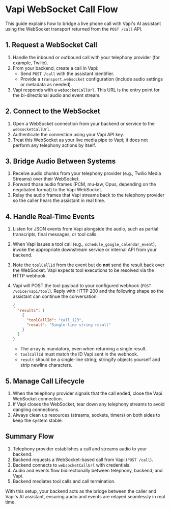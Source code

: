 # Vapi WebSocket Call Flow

This guide explains how to bridge a live phone call with Vapi's AI assistant using the WebSocket transport returned from the `POST /call` API.

## 1. Request a WebSocket Call
1. Handle the inbound or outbound call with your telephony provider (for example, Twilio).
2. From your backend, create a call in Vapi:
   - Send `POST /call` with the assistant identifier.
   - Provide a `transport.websocket` configuration (include audio settings or metadata as needed).
3. Vapi responds with a `websocketCallUrl`. This URL is the entry point for the bi-directional audio and event stream.

## 2. Connect to the WebSocket
1. Open a WebSocket connection from your backend or service to the `websocketCallUrl`.
2. Authenticate the connection using your Vapi API key.
3. Treat this WebSocket as your live media pipe to Vapi; it does not perform any telephony actions by itself.

## 3. Bridge Audio Between Systems
1. Receive audio chunks from your telephony provider (e.g., Twilio Media Streams) over their WebSocket.
2. Forward those audio frames (PCM, mu-law, Opus, depending on the negotiated format) to the Vapi WebSocket.
3. Relay the audio frames that Vapi streams back to the telephony provider so the caller hears the assistant in real time.

## 4. Handle Real-Time Events
1. Listen for JSON events from Vapi alongside the audio, such as partial transcripts, final messages, or tool calls.
2. When Vapi issues a tool call (e.g., `schedule_google_calendar_event`), invoke the appropriate downstream service or internal API from your backend.
3. Note the `toolCallId` from the event but do **not** send the result back over the WebSocket. Vapi expects tool executions to be resolved via the HTTP webhook.
4. Vapi will POST the tool payload to your configured webhook (`POST /voice/vapi/tool`). Reply with HTTP 200 and the following shape so the assistant can continue the conversation:

   ```json
   {
     "results": [
       {
         "toolCallId": "call_123",
         "result": "Single-line string result"
       }
     ]
   }
   ```

   - The array is mandatory, even when returning a single result.
   - `toolCallId` must match the ID Vapi sent in the webhook.
   - `result` should be a single-line string; stringify objects yourself and strip newline characters.

## 5. Manage Call Lifecycle
1. When the telephony provider signals that the call ended, close the Vapi WebSocket connection.
2. If Vapi closes the WebSocket, tear down any telephony streams to avoid dangling connections.
3. Always clean up resources (streams, sockets, timers) on both sides to keep the system stable.

## Summary Flow
1. Telephony provider establishes a call and streams audio to your backend.
2. Backend requests a WebSocket-based call from Vapi (`POST /call`).
3. Backend connects to `websocketCallUrl` with credentials.
4. Audio and events flow bidirectionally between telephony, backend, and Vapi.
5. Backend mediates tool calls and call termination.

With this setup, your backend acts as the bridge between the caller and Vapi's AI assistant, ensuring audio and events are relayed seamlessly in real time.
